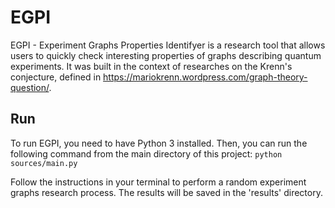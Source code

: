 # EGPI
EGPI - Experiment Graphs Properties Identifyer is a research tool that allows users to quickly check interesting properties of graphs describing quantum experiments. It was built in the context of researches on the Krenn's conjecture, defined in https://mariokrenn.wordpress.com/graph-theory-question/.

## Run
To run EGPI, you need to have Python 3 installed. Then, you can run the following command from the main directory of this project:
```python sources/main.py```

Follow the instructions in your terminal to perform a random experiment graphs research process.
The results will be saved in the 'results' directory.